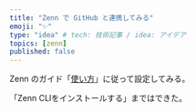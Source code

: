 ```yaml
---
title: "Zenn で GitHub と連携してみる"
emoji: "✨"
type: "idea" # tech: 技術記事 / idea: アイデア
topics: [zenn]
published: false
---
```

Zenn のガイド「[使い方](https://zenn.dev/manual)」に従って設定してみる。

「Zenn CLIをインストールする」まではできた。